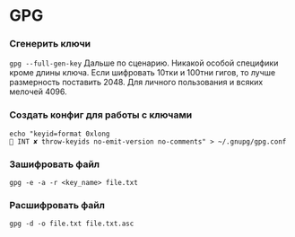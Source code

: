 # GPG
### Сгенерить ключи
`gpg --full-gen-key`
Дальше по сценарию.
Никакой особой специфики кроме длины ключа.
Если шифровать 10тки и 100тни гигов, то лучше размерность поставить 2048.
Для личного пользования и всяких мелочей 4096.

### Создать конфиг для работы с ключами
`echo "keyid=format 0xlong                                                                                              INT ✘
throw-keyids
no-emit-version
no-comments" > ~/.gnupg/gpg.conf`

### Зашифровать файл
`gpg -e -a -r <key_name> file.txt`
### Расшифровать файл
`gpg -d -o file.txt file.txt.asc`
